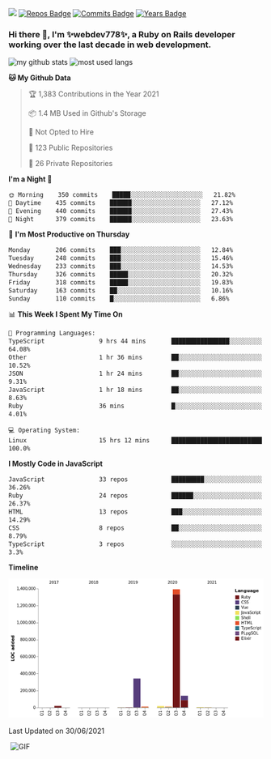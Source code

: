 ![](https://visitor-badge.glitch.me/badge?page_id=webdev778.webdev778)
[![Repos Badge](https://badges.pufler.dev/repos/webdev778)](https://badges.pufler.dev)
[![Commits Badge](https://badges.pufler.dev/commits/monthly/webdev778)](https://badges.pufler.dev)
[![Years Badge](https://badges.pufler.dev/years/webdev778)](https://badges.pufler.dev)
### Hi there 👋, I'm ✨webdev778✨, a Ruby on Rails developer working over the last decade in web development.


![my github stats](https://github-readme-stats.vercel.app/api?username=webdev778&show_icons=true&theme=tokyonight&line_height=27)
![most used langs](https://github-readme-stats.vercel.app/api/top-langs/?username=webdev778&hide=css,html&theme=tokyonight)

<!--START_SECTION:waka-->
**🐱 My Github Data** 

> 🏆 1,383 Contributions in the Year 2021
 > 
> 📦 1.4 MB Used in Github's Storage 
 > 
> 🚫 Not Opted to Hire
 > 
> 📜 123 Public Repositories 
 > 
> 🔑 26 Private Repositories  
 > 
**I'm a Night 🦉** 

```text
🌞 Morning    350 commits    █████░░░░░░░░░░░░░░░░░░░░   21.82% 
🌆 Daytime    435 commits    ██████░░░░░░░░░░░░░░░░░░░   27.12% 
🌃 Evening    440 commits    ██████░░░░░░░░░░░░░░░░░░░   27.43% 
🌙 Night      379 commits    ██████░░░░░░░░░░░░░░░░░░░   23.63%

```
📅 **I'm Most Productive on Thursday** 

```text
Monday       206 commits    ███░░░░░░░░░░░░░░░░░░░░░░   12.84% 
Tuesday      248 commits    ███░░░░░░░░░░░░░░░░░░░░░░   15.46% 
Wednesday    233 commits    ███░░░░░░░░░░░░░░░░░░░░░░   14.53% 
Thursday     326 commits    █████░░░░░░░░░░░░░░░░░░░░   20.32% 
Friday       318 commits    █████░░░░░░░░░░░░░░░░░░░░   19.83% 
Saturday     163 commits    ██░░░░░░░░░░░░░░░░░░░░░░░   10.16% 
Sunday       110 commits    █░░░░░░░░░░░░░░░░░░░░░░░░   6.86%

```


📊 **This Week I Spent My Time On** 

```text
💬 Programming Languages: 
TypeScript               9 hrs 44 mins       ████████████████░░░░░░░░░   64.08% 
Other                    1 hr 36 mins        ██░░░░░░░░░░░░░░░░░░░░░░░   10.52% 
JSON                     1 hr 24 mins        ██░░░░░░░░░░░░░░░░░░░░░░░   9.31% 
JavaScript               1 hr 18 mins        ██░░░░░░░░░░░░░░░░░░░░░░░   8.63% 
Ruby                     36 mins             █░░░░░░░░░░░░░░░░░░░░░░░░   4.01%

💻 Operating System: 
Linux                    15 hrs 12 mins      █████████████████████████   100.0%

```

**I Mostly Code in JavaScript** 

```text
JavaScript               33 repos            █████████░░░░░░░░░░░░░░░░   36.26% 
Ruby                     24 repos            ██████░░░░░░░░░░░░░░░░░░░   26.37% 
HTML                     13 repos            ███░░░░░░░░░░░░░░░░░░░░░░   14.29% 
CSS                      8 repos             ██░░░░░░░░░░░░░░░░░░░░░░░   8.79% 
TypeScript               3 repos             ░░░░░░░░░░░░░░░░░░░░░░░░░   3.3%

```


**Timeline**

![Chart not found](https://raw.githubusercontent.com/webdev778/webdev778/master/charts/bar_graph.png) 


 Last Updated on 30/06/2021
<!--END_SECTION:waka-->

<img align="right" alt="GIF" src="https://github.com/webdev778/webdev778/blob/main/code.gif?raw=true" width="500" height="320" />

<!--
**webdev778/webdev778** is a ✨ _special_ ✨ repository because its `README.md` (this file) appears on your GitHub profile.

Here are some ideas to get you started:

- 🔭 I’m currently working on ...
- 🌱 I’m currently learning ...
- 👯 I’m looking to collaborate on ...
- 🤔 I’m looking for help with ...
- 💬 Ask me about ...
- 📫 How to reach me: ...
- 😄 Pronouns: ...
- ⚡ Fun fact: ...
-->
